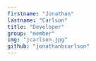 ```yaml
---
firstname: "Jonathan"
lastname: "Carlson"
title: "Developer"
group: "member"
img: "jcarlson.jpg"
github: "jonathanbcarlson"
---
```

